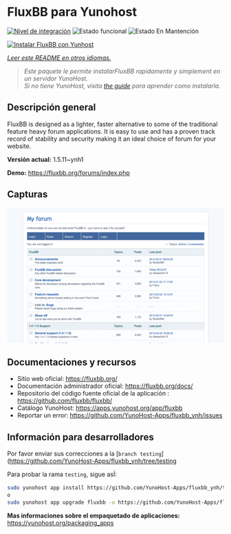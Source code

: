 <!--
Este archivo README esta generado automaticamente<https://github.com/YunoHost/apps/tree/master/tools/readme_generator>
No se debe editar a mano.
-->

# FluxBB para Yunohost

[![Nivel de integración](https://dash.yunohost.org/integration/fluxbb.svg)](https://dash.yunohost.org/appci/app/fluxbb) ![Estado funcional](https://ci-apps.yunohost.org/ci/badges/fluxbb.status.svg) ![Estado En Mantención](https://ci-apps.yunohost.org/ci/badges/fluxbb.maintain.svg)

[![Instalar FluxBB con Yunhost](https://install-app.yunohost.org/install-with-yunohost.svg)](https://install-app.yunohost.org/?app=fluxbb)

*[Leer este README en otros idiomas.](./ALL_README.md)*

> *Este paquete le permite instalarFluxBB rapidamente y simplement en un servidor YunoHost.*  
> *Si no tiene YunoHost, visita [the guide](https://yunohost.org/install) para aprender como instalarla.*

## Descripción general

FluxBB is designed as a lighter, faster alternative to some of the traditional feature heavy forum applications. It is easy to use and has a proven track record of stability and security making it an ideal choice of forum for your website.


**Versión actual:** 1.5.11~ynh1

**Demo:** <https://fluxbb.org/forums/index.php>

## Capturas

![Captura de FluxBB](./doc/screenshots/fluxbb_screenshot.png)

## Documentaciones y recursos

- Sitio web oficial: <https://fluxbb.org/>
- Documentación administrador oficial: <https://fluxbb.org/docs/>
- Repositorio del código fuente oficial de la aplicación : <https://github.com/fluxbb/fluxbb/>
- Catálogo YunoHost: <https://apps.yunohost.org/app/fluxbb>
- Reportar un error: <https://github.com/YunoHost-Apps/fluxbb_ynh/issues>

## Información para desarrolladores

Por favor enviar sus correcciones a la [`branch testing`](https://github.com/YunoHost-Apps/fluxbb_ynh/tree/testing

Para probar la rama `testing`, sigue asÍ:

```bash
sudo yunohost app install https://github.com/YunoHost-Apps/fluxbb_ynh/tree/testing --debug
o
sudo yunohost app upgrade fluxbb -u https://github.com/YunoHost-Apps/fluxbb_ynh/tree/testing --debug
```

**Mas informaciones sobre el empaquetado de aplicaciones:** <https://yunohost.org/packaging_apps>
